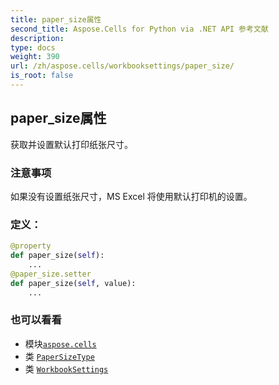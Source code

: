```yaml
---
title: paper_size属性
second_title: Aspose.Cells for Python via .NET API 参考文献
description:
type: docs
weight: 390
url: /zh/aspose.cells/workbooksettings/paper_size/
is_root: false
---
```

## paper_size属性

获取并设置默认打印纸张尺寸。

### 注意事项

如果没有设置纸张尺寸，MS Excel 将使用默认打印机的设置。
### 定义：
```python
@property
def paper_size(self):
    ...
@paper_size.setter
def paper_size(self, value):
    ...
```

### 也可以看看
* 模块[`aspose.cells`](../../)
* 类 [`PaperSizeType`](/cells/python-net/zh/aspose.cells/papersizetype)
* 类 [`WorkbookSettings`](/cells/python-net/zh/aspose.cells/workbooksettings)
